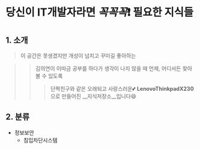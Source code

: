 # 당신이 IT개발자라면 _꼭꼭꼭_:exclamation: 필요한 지식들
## 1. 소개
> 이 공간은 못생겼지만 개성이 넘치고 꾸미길 좋아하는 <br/>

>>김의연이 이따금 공부를 하다가 생각이 나지 않을 때 언제, 어디서든 찾아볼 수 있도록 <br/> 
>>> 단짝친구와 같은 오래되고 사랑스러운:two_hearts: __LenovoThinkpadX230__ 으로 만들어진 __지식저장소__입니다:smile:

## 2. 분류

+ 정보보안
  + 침입차단시스템
